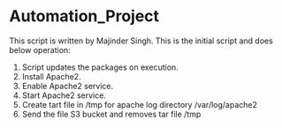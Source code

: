 # Automation_Project

This script is written by Majinder Singh.
This is the initial script and does below operation:

1. Script updates the packages on execution.
2. Install Apache2.
3. Enable Apache2 service.
4. Start Apache2 service.
5. Create tart file in /tmp for apache log directory /var/log/apache2
6. Send the file S3 bucket and removes tar file /tmp
